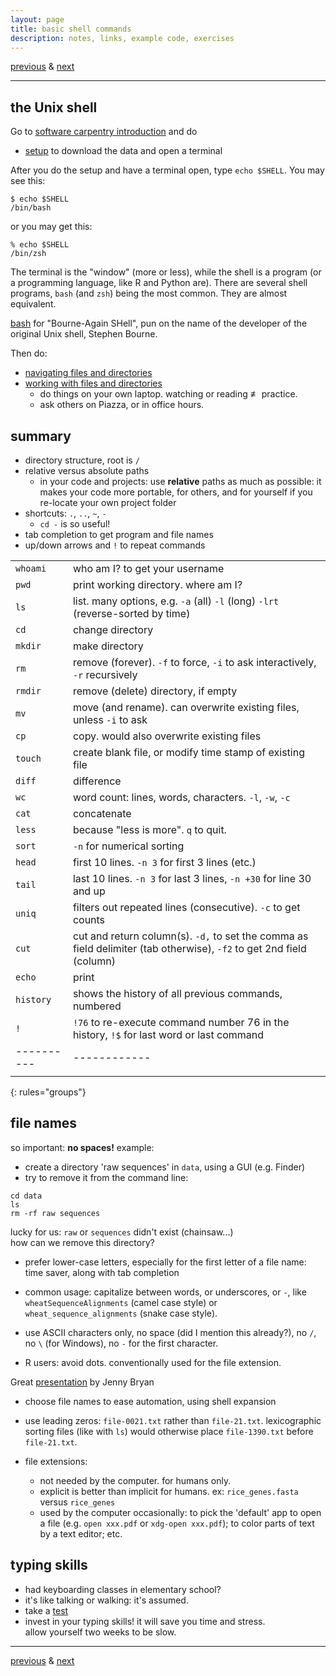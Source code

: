 ```yaml
---
layout: page
title: basic shell commands
description: notes, links, example code, exercises
---
```

[previous](notes0906-intro-shell.html) &
[next](notes0915.html)

---

## the Unix shell

Go to
[software carpentry introduction](http://swcarpentry.github.io/shell-novice/)
and do
- [setup](http://swcarpentry.github.io/shell-novice/setup.html)
  to download the data and open a terminal

After you do the setup and have a terminal open, type `echo $SHELL`.
You may see this:

```shell
$ echo $SHELL
/bin/bash
```

or you may get this:

```shell
% echo $SHELL
/bin/zsh
```

The terminal is the "window" (more or less), while the shell is a program
(or a programming language, like R and Python are).
There are several shell programs, `bash` (and `zsh`) being the most common.
They are almost equivalent.

[bash](https://en.wikipedia.org/wiki/Bash_(Unix_shell)) for "Bourne-Again SHell",
pun on the name of the developer of the original Unix shell, Stephen Bourne.

Then do:
- [navigating files and directories](http://swcarpentry.github.io/shell-novice/02-filedir/index.html)
- [working with files and directories](http://swcarpentry.github.io/shell-novice/03-create/index.html)
  * do things on your own laptop. watching or reading ≢ practice.
  * ask others on Piazza, or in office hours.

## summary

- directory structure, root is `/`
- relative versus absolute paths
  * in your code and projects: use **relative** paths as much as
    possible: it makes your code more portable, for others, and
    for yourself if you re-locate your own project folder
- shortcuts: `.`, `..`, `~`, `-`
  * `cd -` is so useful!
- tab completion to get program and file names
- up/down arrows and `!` to repeat commands

|          |      |
|:---------|:-----------|
| `whoami` | who am I? to get your username |
| `pwd`    | print working directory. where am I? |
| `ls`     | list. many options, e.g. `-a` (all) `-l` (long) `-lrt` (reverse-sorted by time) |
| `cd`     | change directory |
| `mkdir`  | make directory   |
| `rm`     | remove (forever). `-f` to force, `-i` to ask interactively, `-r` recursively
| `rmdir`  | remove (delete) directory, if empty |
| `mv`     | move (and rename). can overwrite existing files, unless `-i` to ask|
| `cp`     | copy. would also overwrite existing files |
| `touch`  | create blank file, or modify time stamp of existing file |
| `diff`   | difference |
| `wc`     | word count: lines, words, characters. `-l`, `-w`, `-c` |
| `cat`    | concatenate |
| `less`   | because "less is more". `q` to quit. |
| `sort`   | `-n` for numerical sorting |
| `head`   | first 10 lines. `-n 3` for first 3 lines (etc.) |
| `tail`   | last 10 lines. `-n 3` for last 3 lines, `-n +30` for line 30 and up |
| `uniq`   | filters out repeated lines (consecutive). `-c` to get counts |
| `cut`    | cut and return column(s). `-d,` to set the comma as field delimiter (tab otherwise), `-f2` to get 2nd field (column) |
| `echo`   | print |
| `history`| shows the history of all previous commands, numbered |
| `!`      | `!76` to re-execute command number 76 in the history, `!$` for last word or last command |
|----------|------------|
|         |   |
{: rules="groups"}

## file names

so important: **no spaces!** example:

- create a directory 'raw sequences' in `data`, using a GUI (e.g. Finder)
- try to remove it from the command line:

```
cd data
ls
rm -rf raw sequences
```
lucky for us: `raw` or `sequences` didn't exist (chainsaw...)  
how can we remove this directory?

- prefer lower-case letters, especially for the first letter of a file name:
  time saver, along with tab completion

- common usage: capitalize between words, or underscores, or `-`, like
  `wheatSequenceAlignments` (camel case style) or
  `wheat_sequence_alignments` (snake case style).

- use ASCII characters only, no space (did I mention this already?),
  no `/`, no `\` (for Windows), no `-` for the first character.

- R users: avoid dots. conventionally used for the file extension.

Great [presentation](https://speakerdeck.com/jennybc/how-to-name-files) by
Jenny Bryan

- choose file names to ease automation, using shell expansion

- use leading zeros: `file-0021.txt` rather than `file-21.txt`.
  lexicographic sorting files (like with `ls`) would otherwise place
  `file-1390.txt` before `file-21.txt`.

- file extensions:
   * not needed by the computer. for humans only.
   * explicit is better than implicit for humans.
     ex: `rice_genes.fasta` versus `rice_genes`
   * used by the computer occasionally: to pick the 'default'
     app to open a file (e.g. `open xxx.pdf` or `xdg-open xxx.pdf`);
     to color parts of text by a text editor; etc.

## typing skills

- had keyboarding classes in elementary school?
- it's like talking or walking: it's assumed.
- take a [test](http://www.typingtest.com/test.html)
- invest in your typing skills! it will save you time and stress.  
  allow yourself two weeks to be slow.

---
[previous](notes0906-intro-shell.html) &
[next](notes0915.html)
